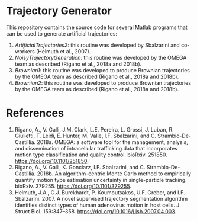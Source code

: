 # Trajectory Generator
This repository contains the source code for several Matlab programs that can be used to generate artificial trajectories:

1. *ArtificialTrajectories2*: this routine was developed by Sbalzarini and co-workers (Helmuth et al., 2007).
2. *NoisyTrajectoryGeneration*: this routine was developed by the OMEGA team as described (Rigano et al., 2018a and 2018b).
3. *Brownian1*: this routine was developed to produce Brownian trajectories by the OMEGA team as described (Rigano et al., 2018a and 2018b).
4. *Brownian2*: this routine was developed to produce Brownian trajectories by the OMEGA team as described (Rigano et al., 2018a and 2018b).

# References
1. Rigano, A., V. Galli, J.M. Clark, L.E. Pereira, L. Grossi, J. Luban, R. Giulietti, T. Leidi, E. Hunter, M. Valle, I.F. Sbalzarini, and C. Strambio-De-Castillia. 2018a. OMEGA: a software tool for the management, analysis, and dissemination of intracellular trafficking data that incorporates motion type classification and quality control. bioRxiv. 251850. https://doi.org/10.1101/251850.
2. Rigano, A., V. Galli, K. Gonciarz, I.F. Sbalzarini, and C. Strambio-De-Castillia. 2018b. An algorithm-centric Monte Carlo method to empirically quantify motion type estimation uncertainty in single-particle tracking. bioRxiv. 379255. https://doi.org/10.1101/379255.
3. Helmuth, J.A., C.J. Burckhardt, P. Koumoutsakos, U.F. Greber, and I.F. Sbalzarini. 2007. A novel supervised trajectory segmentation algorithm identifies distinct types of human adenovirus motion in host cells. J Struct Biol. 159:347–358. https://doi.org/10.1016/j.jsb.2007.04.003.

